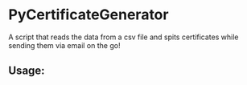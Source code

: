 # PyCertificateGenerator
A script that reads the data from a csv file and spits certificates while sending them via email on the go!

## Usage:
